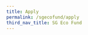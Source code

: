 ```yaml
---
title: Apply
permalink: /sgecofund/apply
third_nav_title: SG Eco Fund
---
```


<!-- 
The SG Eco Fund is only open for application during the grant call periods. The grant call is now open from **26 August 2021 to 17 October 2021**.

Attend one of our SG Eco Fund workshops to learn more about the application process and tips on crafting a good proposal. Sign up for a webinar here \&lt;link to registration form\&gt;.

![Timeline](/images/sgeco-timeline.png)

**Application Process**

All application forms must be submitted via FormSG (see below) by **17 October 2021, 23:59pm**. Applications received via email will **not** be considered.

Please note that the application form on FormSG cannot be saved as a draft. You may wish to refer to the sample forms below and prepare all information required before filling up the online form.

If you are applying for funding of $10,000 or less, please refer to the instructions under the &quot;Sprout&quot; category. For all other funding requests above $10,000, please refer to instructions under the &quot;Main&quot; category.

*The Trust Secretariat may contact applicants via email for clarification and/or to obtain additional details, where necessary. Please note that incomplete application forms will not be processed.*

<div class='container'>
  <div class='grid-row'>
    <div class='grid-column' style="background-color:Azure;">
        <div class="lists">
            <h2><b>Sprout</b></h2>
            <h4>Your requested funding is <b>$10,000 or less</b>:</h4>
            <div>
                <p>1) Complete the <a href="">application form</a></p>
                <a href="/images/SG-Eco-Fund-Sample-Form-(Sprout).pdf">View sample form</a>
                <p> You will also be required to submit the following supporting documents:</p>
                <ul>
                <li>Pitch deck <a href="/images/SG-Eco-Fund-Pitch-Deck-Template.pptx" target="_blank">(pitch deck template)</a></li>
                <li>Budget <a href="/images/SG-Eco-Fund-Budget-Template.xlsx" target="_blank">(budget template)</a></li>
                </ul>
                <p>You can download pitch deck template <a href="">here</a></p>
                <p>Please refer to the pitch deck template for details on what to include. Your pitch deck should not exceed 12 slides</p>
                <p>2) If your project is shortlisted, you will be invited to give a 10-minute pitch to the Evaluation Committee using your previously submitted deck</p>
            </div> 
        </div>
    </div>
    <div class='grid-column' style="background-color:LightSkyBlue;">
        <div class="lists">
        <h2><b>Main</b></h2>
        <h4>Your requested funding is <b>more than $10,000</b>:</h4>
        <div>
            <p>1) Complete the <a href="">application form</a></p>
            <a href="images/SG-Eco-Fund-Sample-Form-(Main).pdf">View sample form</a>
            <p>You will also be required to submit the following supporting documents:
            <ul>
            <li><a href="">Budget template</a></li>
            <li>ACRA business profile report or ROS profile;</li>
            <li>Audited financial report for the last three years (for organisations only);</li>
            <li>CV of key project team members (not required for public agencies).</li>
            </ul>
            <p>2) You will be informed by email on the outcome of your application within 4 months of closure of the grant call.</p>


not sure why </div> tags don't close the divs above and show up as text -->
